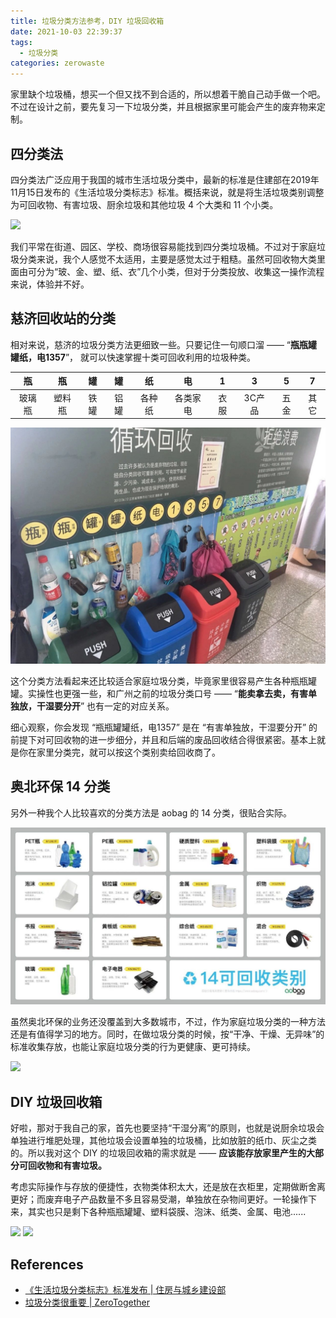 ```yaml
---
title: 垃圾分类方法参考，DIY 垃圾回收箱
date: 2021-10-03 22:39:37
tags:
  - 垃圾分类
categories: zerowaste
---
```


家里缺个垃圾桶，想买一个但又找不到合适的，所以想着干脆自己动手做一个吧。不过在设计之前，要先复习一下垃圾分类，并且根据家里可能会产生的废弃物来定制。

## 四分类法

四分类法广泛应用于我国的城市生活垃圾分类中，最新的标准是住建部在2019年11月15日发布的《生活垃圾分类标志》标准。概括来说，就是将生活垃圾类别调整为可回收物、有害垃圾、厨余垃圾和其他垃圾 4 个大类和 11 个小类。

![](/images/zerowaste/四分类-2019.png)

我们平常在街道、园区、学校、商场很容易能找到四分类垃圾桶。不过对于家庭垃圾分类来说，我个人感觉不太适用，主要是感觉太过于粗糙。虽然可回收物大类里面由可分为“玻、金、塑、纸、衣”几个小类，但对于分类投放、收集这一操作流程来说，体验并不好。


## 慈济回收站的分类

相对来说，慈济的垃圾分类方法更细致一些。只要记住一句顺口溜 —— “**瓶瓶罐罐纸，电1357**”， 就可以快速掌握十类可回收利用的垃圾种类。

|   瓶   |   瓶   |  罐  |  罐  |   纸   |    电    |  1   |   3    |  5   |  7   |
| :----: | :----: | :--: | :--: | :----: | :------: | :--: | :----: | :--: | :--: |
| 玻璃瓶 | 塑料瓶 | 铁罐 | 铝罐 | 各种纸 | 各类家电 | 衣服 | 3C产品 | 五金 | 其它 |

![](/images/zerowaste/2018-czwa-chengdu-18.jpeg)

这个分类方法看起来还比较适合家庭垃圾分类，毕竟家里很容易产生各种瓶瓶罐罐。实操性也更强一些，和广州之前的垃圾分类口号 —— “**能卖拿去卖，有害单独放，干湿要分开**” 也有一定的对应关系。

细心观察，你会发现 “瓶瓶罐罐纸，电1357” 是在 “有害单独放，干湿要分开” 的前提下对可回收物的进一步细分，并且和后端的废品回收结合得很紧密。基本上就是你在家里分类完，就可以按这个类别卖给回收商了。

## 奥北环保 14 分类

另外一种我个人比较喜欢的分类方法是 aobag 的 14 分类，很贴合实际。

![](/images/zerowaste/aobag-recyle-14.jpeg)

虽然奥北环保的业务还没覆盖到大多数城市，不过，作为家庭垃圾分类的一种方法还是有值得学习的地方。同时，在做垃圾分类的时候，按“干净、干燥、无异味”的标准收集存放，也能让家庭垃圾分类的行为更健康、更可持续。

![](/images/zerowaste/aobag-recyle-14-display.jpg)


## DIY 垃圾回收箱

好啦，那对于我自己的家，首先也要坚持“干湿分离”的原则，也就是说厨余垃圾会单独进行堆肥处理，其他垃圾会设置单独的垃圾桶，比如放脏的纸巾、灰尘之类的。所以我对这个 DIY 的垃圾回收箱的需求就是 —— **应该能存放家里产生的大部分可回收物和有害垃圾。**

考虑实际操作与存放的便捷性，衣物类体积太大，还是放在衣柜里，定期做断舍离更好；而废弃电子产品数量不多且容易受潮，单独放在杂物间更好。一轮操作下来，其实也只是剩下各种瓶瓶罐罐、塑料袋膜、泡沫、纸类、金属、电池......

<img src="/images/journal/20211024-my-house-05.jpeg" width="600" />


<img src="/images/journal/20211024-my-house-06.jpeg" width="600" />


## References

- [《生活垃圾分类标志》标准发布 | 住房与城乡建设部](http://www.mohurd.gov.cn/xwfb/201911/t20191118_242752.html)
- [垃圾分类很重要 | ZeroTogether](https://zerotogether.net/docs/waste/%E5%9E%83%E5%9C%BE%E5%88%86%E7%B1%BB.html)